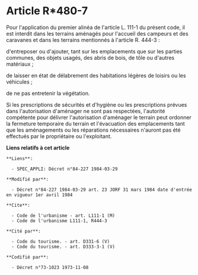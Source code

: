 # Article R*480-7

Pour l'application du premier alinéa de l'article L. 111-1 du présent code, il est interdit dans les terrains aménagés pour
l'accueil des campeurs et des caravanes et dans les terrains mentionnés à l'article R. 444-3 :

d'entreposer ou d'ajouter, tant sur les emplacements que sur les parties communes, des objets usagés, des abris de bois, de
tôle ou d'autres matériaux ;

de laisser en état de délabrement des habitations légères de loisirs ou les véhicules ;

de ne pas entretenir la végétation.

Si les prescriptions de sécurités et d'hygiène ou les prescriptions prévues dans l'autorisation d'aménager ne sont pas
respectées, l'autorité compétente pour délivrer l'autorisation d'aménager le terrain  peut ordonner la fermeture temporaire
du terrain et l'évacuation des emplacements tant que les aménagements ou les réparations nécessaires n'auront pas été
effectués par le propriétaire ou l'exploitant.

**Liens relatifs à cet article**

	**Liens**:

	  - SPEC_APPLI: Décret n°84-227 1984-03-29

	**Modifié par**:

	  - Décret n°84-227 1984-03-29 art. 23 JORF 31 mars 1984 date d'entrée en vigueur 1er avril 1984

	**Cite**:

	  - Code de l'urbanisme - art. L111-1 (M)
	  - Code de l'urbanisme L111-1, R444-3

	**Cité par**:

	  - Code du tourisme. - art. D331-6 (V)
	  - Code du tourisme. - art. D333-3-1 (V)

	**Codifié par**:

	  - Décret n°73-1023 1973-11-08
